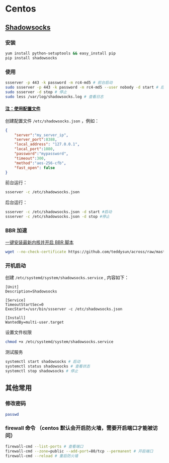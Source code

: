# Centos

## [Shadowsocks](https://github.com/shadowsocks/shadowsocks/blob/master/README.md)

### 安装

```bash
yum install python-setuptools && easy_install pip
pip install shadowsocks
```

### 使用

```bash
ssserver -p 443 -k password -m rc4-md5 # 前台启动
sudo ssserver -p 443 -k password -m rc4-md5 --user nobody -d start # 后台启动
sudo ssserver -d stop # 停止
sudo less /var/log/shadowsocks.log # 查看日志
```

#### [注：使用配置文件](https://github.com/shadowsocks/shadowsocks/wiki/Configuration-via-Config-File)

创建配置文件 `/etc/shadowsocks.json` ，例如：

```json
{
    "server":"my_server_ip",
    "server_port":8388,
    "local_address": "127.0.0.1",
    "local_port":1080,
    "password":"mypassword",
    "timeout":300,
    "method":"aes-256-cfb",
    "fast_open": false
}
```

前台运行：

```bash
ssserver -c /etc/shadowsocks.json
```

后台运行：

```bash
ssserver -c /etc/shadowsocks.json -d start #启动
ssserver -c /etc/shadowsocks.json -d stop #停止
```

### BBR 加速

[一键安装最新内核并开启 BBR 脚本](https://github.com/teddysun/across)

```bash
wget --no-check-certificate https://github.com/teddysun/across/raw/master/bbr.sh && chmod +x bbr.sh && ./bbr.sh
```

### 开机启动

创建 `/etc/systemd/system/shadowsocks.service` , 内容如下：

```text
[Unit]
Description=Shadowsocks

[Service]
TimeoutStartSec=0
ExecStart=/usr/bin/ssserver -c /etc/shadowsocks.json

[Install]
WantedBy=multi-user.target
```

设置文件权限

```bash
chmod +x /etc/systemd/system/shadowsocks.service
```

测试服务

```bash
systemctl start shadowsocks # 启动
systemctl status shadowsocks # 查看状态
systemctl stop shadowsocks # 停止
```

## 其他常用

### 修改密码

```bash
passwd
```

### firewall 命令 （centos 默认会开启防火墙，需要开启端口才能被访问）

```bash
firewall-cmd --list-ports # 查看端口
firewall-cmd --zone=public --add-port=80/tcp --permanent # 开启端口
firewall-cmd --reload # 重启防火墙
```
